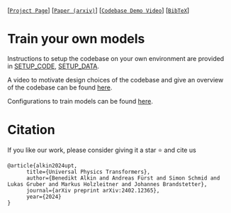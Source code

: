 [[`Project Page`](https://ml-jku.github.io/UPT)] [[`Paper (arxiv)`](https://arxiv.org/abs/2402.12365)] [[`Codebase Demo Video`](https://youtu.be/80kc3hscTTg)] [[`BibTeX`](https://github.com/ml-jku/UPT#citation)]

# Train your own models

Instructions to setup the codebase on your own environment are provided in
[SETUP_CODE](https://github.com/ml-jku/UPT/blob/main/SETUP_CODE.md),
[SETUP_DATA](https://github.com/ml-jku/UPT/blob/main/SETUP_DATA.md).

A video to motivate design choices of the codebase and give an overview of the codebase can be
found [here](https://youtu.be/80kc3hscTTg).

Configurations to train models can be found [here](https://github.com/ml-jku/UPT/tree/main/src/yamls).

# Citation

If you like our work, please consider giving it a star :star: and cite us

```
@article{alkin2024upt,
      title={Universal Physics Transformers}, 
      author={Benedikt Alkin and Andreas Fürst and Simon Schmid and Lukas Gruber and Markus Holzleitner and Johannes Brandstetter},
      journal={arXiv preprint arXiv:2402.12365},
      year={2024}
}
```